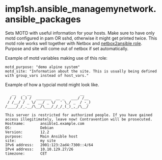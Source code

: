 # imp1sh.ansible_managemynetwork.ansible_packages
Sets MOTD with useful information for your hosts. Make sure to have only motd configured in pam OR sshd, otherwise it might get printed twice. This motd role works well together with Netbox and [netbox2ansible role](https://github.com/imp1sh/ansible_managemynetwork/tree/main/roles/ansible_netbox2yaml). Purpose and site will come out of netbox if set automatically.

Example of motd variables making use of this role:
```
motd_purpose: "demo alpine system"
motd_site: "Information about the site. This is usually being defined with group_vars instead of host_vars."
```
Example of how a typcial motd might look like.
```
   __   _ __                      __   
  / /  (_) /  _______  __ _   ___/ /__ 
 / /__/ / _ \/ __/ _ \/  ' \_/ _  / -_)
/____/_/_.__/\__/\___/_/_/_(_)_,_/\__/ 

This server is restricted for authorized people. If you have gained access illegitimately, leave now! Contravention will be prosecuted.
Hostname:       ansible1.example.com
OS:             Debian
Version:        12.2
purpose:        Main Ansible host
site:           my site
IPv6 address:   2001:123:2ad4:7300::4/64
IPv4 address:   10.10.129.27/26
timezone:       CET
```
